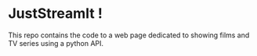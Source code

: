 # JustStreamIt !

This repo contains the code to a web page dedicated to showing films and TV series using a python API.
